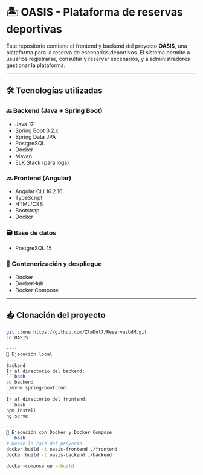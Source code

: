 # 🏝️ OASIS - Plataforma de reservas deportivas

Este repositorio contiene el frontend y backend del proyecto **OASIS**, una plataforma para la reserva de escenarios deportivos. El sistema permite a usuarios registrarse, consultar y reservar escenarios, y a administradores gestionar la plataforma.

---

## 🛠️ Tecnologías utilizadas

### 🔙 Backend (Java + Spring Boot)
- Java 17
- Spring Boot 3.2.x
- Spring Data JPA
- PostgreSQL
- Docker
- Maven
- ELK Stack (para logs)

### 🔜 Frontend (Angular)
- Angular CLI 16.2.16
- TypeScript
- HTML/CSS
- Bootstrap
- Docker

### 🗃️ Base de datos
- PostgreSQL 15

### 🐳 Contenerización y despliegue
- Docker
- DockerHub
- Docker Compose

---

## 📥 Clonación del proyecto

```bash
git clone https://github.com/ZlmDnl7/ReservasUdM.git
cd OASIS

----
🚀 Ejecución local
----
Backend
Ir al directorio del backend:
```bash
cd backend
./mvnw spring-boot:run
----
Ir al directorio del frontend:
```bash
npm install
ng serve

----
🐳 Ejecución con Docker y Docker Compose
```bash
# Desde la raíz del proyecto
docker build -t oasis-frontend ./frontend
docker build -t oasis-backend ./backend

docker-compose up --build

